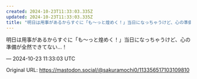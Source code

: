 ```yaml
---
created: 2024-10-23T11:33:03.335Z
updated: 2024-10-23T11:33:03.335Z
title: "明日は用事があるからすぐに「も〜っと煌めく！」当日になっちゃうけど、心の準備が全[...]"
---
```


<p>明日は用事があるからすぐに「も〜っと煌めく！」当日になっちゃうけど、心の準備が全然できてない…！</p>

&mdash; 2024-10-23 11:33:03 UTC

Original URL: https://mastodon.social/@sakuramochi0/113356517103109810
